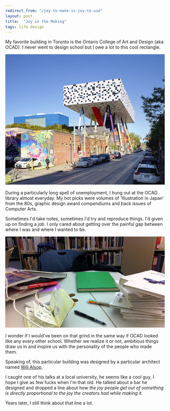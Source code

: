 ```yaml
---
redirect_from: "/joy-to-make-is-joy-to-use"
layout: post
title:  "Joy in the Making"
tags: life design
---
```


My favorite building in Toronto is the Ontario College of Art and Design (aka OCAD). I never went to design school but I owe a lot to this cool rectangle.

<img src="/images/2017/ocad.jpg" class="large">

During a particularly long spell of unemployment, I hung out at the OCAD library almost everyday. My hot picks were volumes of 'Illustration in Japan' from the 80s, graphic design award compendiums and back issues of Computer Arts.

Sometimes I'd take notes, sometimes I'd try and reproduce things. I'd given up on finding a job. I only cared about getting over the painful gap between where I was and where I wanted to be.

<img src="/images/2017/ocad-lib.jpg" class="large">

I wonder if I would've been on that grind in the same way if OCAD looked like any every other school. Whether we realize it or not, ambitious things draw us in and inspire us with the personality of the people who made them.

Speaking of, this particular building was designed by a particular architect named [Will Alsop](https://en.wikipedia.org/wiki/Will_Alsop).

I caught one of his talks at a local university, he seems like a cool guy, I hope I give as few fucks when I'm that old. He talked about a bar he designed and dropped a line about how _the joy people get out of something is directly proportional to the joy the creators had while making it._

Years later, I still think about that line a lot.
